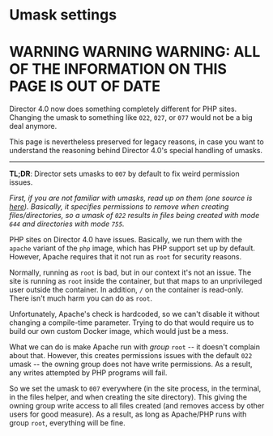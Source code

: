 # Umask settings

# WARNING WARNING WARNING: ALL OF THE INFORMATION ON THIS PAGE IS OUT OF DATE

Director 4.0 now does something completely different for PHP sites. Changing the umask to something like `022`, `027`, or `077` would not be a big deal anymore.

This page is nevertheless preserved for legacy reasons, in case you want to understand the reasoning behind Director 4.0's special handling of umasks.

---

**TL;DR**: Director sets umasks to `007` by default to fix weird permission issues.

*First, if you are not familiar with umasks, read up on them (one source is [here](https://www.cyberciti.biz/tips/understanding-linux-unix-umask-value-usage.html)). Basically, it specifies permissions to remove when creating files/directories, so a umask of `022` results in files being created with mode `644` and directories with mode `755`.*

PHP sites on Director 4.0 have issues. Basically, we run them with the `apache` variant of the `php` image, which has PHP support set up by default. However, Apache requires that it not run as `root` for security reasons.

Normally, running as `root` is bad, but in our context it's not an issue. The site is running as `root` inside the container, but that maps to an unprivileged user outside the container. In addition, `/` on the container is read-only. There isn't much harm you can do as `root`.

Unfortunately, Apache's check is hardcoded, so we can't disable it without changing a compile-time parameter. Trying to do that would require us to build our own custom Docker image, which would just be a mess.

What we can do is make Apache run with *group* `root` -- it doesn't complain about that. However, this creates permissions issues with the default `022` umask -- the owning group does not have write permissions. As a result, any writes attempted by PHP programs will fail.

So we set the umask to `007` everywhere (in the site process, in the terminal, in the files helper, and when creating the site directory). This giving the owning group write access to all files created (and removes access by other users for good measure). As a result, as long as Apache/PHP runs with group `root`, everything will be fine.
